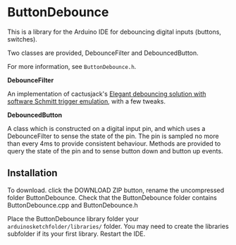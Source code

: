 # ButtonDebounce
This is a library for the Arduino IDE for debouncing digital inputs (buttons, switches).

Two classes are provided, DebounceFilter and DebouncedButton.

For more information, see `ButtonDebounce.h`.

**DebounceFilter**

An implementation of cactusjack's [Elegant debouncing solution with software Schmitt trigger emulation](http://forum.arduino.cc/index.php?topic=125297), with a few tweaks.

**DebouncedButton**

A class which is constructed on a digital input pin, and which uses a DebounceFilter to sense the state of the pin. The pin is sampled no more than every 4ms to provide consistent behaviour. Methods are provided to query the state of the pin and to sense button down and button up events.

## Installation

To download. click the DOWNLOAD ZIP button, rename the uncompressed folder ButtonDebounce. 
Check that the ButtonDebounce folder contains ButtonDebounce.cpp and ButtonDebounce.h

Place the ButtonDebounce library folder your `arduinosketchfolder/libraries/` folder. 
You may need to create the libraries subfolder if its your first library. Restart the IDE.

 